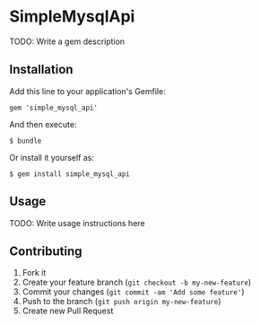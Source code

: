 # SimpleMysqlApi

TODO: Write a gem description

## Installation

Add this line to your application's Gemfile:

    gem 'simple_mysql_api'

And then execute:

    $ bundle

Or install it yourself as:

    $ gem install simple_mysql_api

## Usage

TODO: Write usage instructions here

## Contributing

1. Fork it
2. Create your feature branch (`git checkout -b my-new-feature`)
3. Commit your changes (`git commit -am 'Add some feature'`)
4. Push to the branch (`git push origin my-new-feature`)
5. Create new Pull Request
